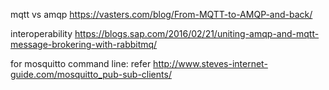 mqtt vs amqp
https://vasters.com/blog/From-MQTT-to-AMQP-and-back/

interoperability
https://blogs.sap.com/2016/02/21/uniting-amqp-and-mqtt-message-brokering-with-rabbitmq/

for mosquitto command line: refer http://www.steves-internet-guide.com/mosquitto_pub-sub-clients/
